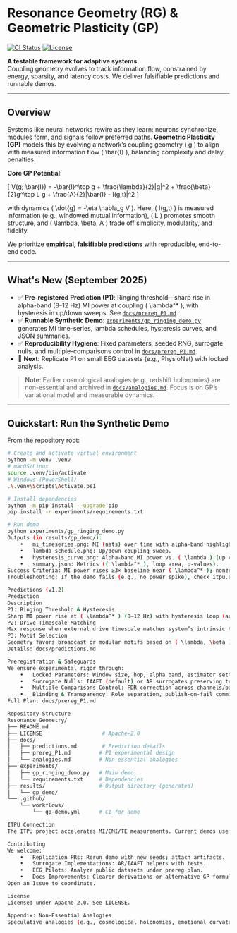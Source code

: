 # Resonance Geometry (RG) & Geometric Plasticity (GP)

[![CI Status](https://github.com/justindbilyeu/Resonance_Geometry/actions/workflows/gp-demo.yml/badge.svg)](https://github.com/justindbilyeu/Resonance_Geometry/actions/workflows/gp-demo.yml)
[![License](https://img.shields.io/badge/License-Apache--2.0-blue.svg)](https://www.apache.org/licenses/LICENSE-2.0)

**A testable framework for adaptive systems.**  
Coupling geometry evolves to track information flow, constrained by energy, sparsity, and latency costs. We deliver falsifiable predictions and runnable demos.

---

## Overview

Systems like neural networks rewire as they learn: neurons synchronize, modules form, and signals follow preferred paths. **Geometric Plasticity (GP)** models this by evolving a network’s coupling geometry \( g \) to align with measured information flow \( \bar{I} \), balancing complexity and delay penalties.

**Core GP Potential**:

\[
V(g; \bar{I}) = -\bar{I}^\top g + \frac{\lambda}{2}\|g\|^2 + \frac{\beta}{2}g^\top L g + \frac{A}{2}\|\bar{I} - I(g,t)\|^2
\]

with dynamics \( \dot{g} = -\eta \nabla_g V \). Here, \( I(g,t) \) is measured information (e.g., windowed mutual information), \( L \) promotes smooth structure, and \( \lambda, \beta, A \) trade off simplicity, modularity, and fidelity.

We prioritize **empirical, falsifiable predictions** with reproducible, end-to-end code.

---

## What's New (September 2025)

- ✅ **Pre-registered Prediction (P1)**: Ringing threshold—sharp rise in alpha-band (8–12 Hz) MI power at coupling \( \lambda^* \), with hysteresis in up/down sweeps. See [`docs/prereg_P1.md`](./docs/prereg_P1.md).
- ✅ **Runnable Synthetic Demo**: [`experiments/gp_ringing_demo.py`](./experiments/gp_ringing_demo.py) generates MI time-series, lambda schedules, hysteresis curves, and JSON summaries.
- ✅ **Reproducibility Hygiene**: Fixed parameters, seeded RNG, surrogate nulls, and multiple-comparisons control in [`docs/prereg_P1.md`](./docs/prereg_P1.md).
- 🧪 **Next**: Replicate P1 on small EEG datasets (e.g., PhysioNet) with locked analysis.

> **Note**: Earlier cosmological analogies (e.g., redshift holonomies) are non-essential and archived in [`docs/analogies.md`](./docs/analogies.md). Focus is on GP’s variational model and measurable dynamics.

---

## Quickstart: Run the Synthetic Demo

From the repository root:

```bash
# Create and activate virtual environment
python -m venv .venv
# macOS/Linux
source .venv/bin/activate
# Windows (PowerShell)
.\.venv\Scripts\Activate.ps1

# Install dependencies
python -m pip install --upgrade pip
pip install -r experiments/requirements.txt

# Run demo
python experiments/gp_ringing_demo.py
Outputs (in results/gp_demo/):
	•	mi_timeseries.png: MI (nats) over time with alpha-band highlighting.
	•	lambda_schedule.png: Up/down coupling sweep.
	•	hysteresis_curve.png: Alpha-band MI power vs. ( \lambda ) (up vs. down).
	•	summary.json: Metrics (( \lambda^* ), loop area, p-values).
Success Criteria: MI power rises ≥3× baseline near ( \lambda^* ); nonzero hysteresis loop area (p<0.05). See docs/prereg_P1.md.
Troubleshooting: If the demo fails (e.g., no power spike), check itpu.utils.windowed import, seed consistency, or parameter bounds. Open an Issue with logs.

Predictions (v1.2)
Prediction
Description
P1: Ringing Threshold & Hysteresis
Sharp MI power rise at ( \lambda^* ) (8–12 Hz) with hysteresis loop (area >0, p<0.05).
P2: Drive–Timescale Matching
Max response when external drive timescale matches system’s intrinsic timescale.
P3: Motif Selection
Geometry favors broadcast or modular motifs based on ( \lambda, \beta ), detected via MI topology.
Details: docs/predictions.md

Preregistration & Safeguards
We ensure experimental rigor through:
	•	Locked Parameters: Window size, hop, alpha band, estimator settings.
	•	Surrogate Nulls: IAAFT (default) or AR surrogates preserving temporal structure.
	•	Multiple-Comparisons Control: FDR correction across channels/bands.
	•	Blinding & Transparency: Role separation, publish-on-fail commitment.
Full Plan: docs/prereg_P1.md

Repository Structure
Resonance_Geometry/
├── README.md
├── LICENSE                   # Apache-2.0
├── docs/
│   ├── predictions.md        # Prediction details
│   ├── prereg_P1.md         # P1 experimental design
│   └── analogies.md         # Non-essential analogies
├── experiments/
│   ├── gp_ringing_demo.py   # Main demo
│   └── requirements.txt     # Dependencies
├── results/                 # Output directory (generated)
│   └── gp_demo/
└── .github/
    └── workflows/
        └── gp-demo.yml      # CI for demo

ITPU Connection
The ITPU project accelerates MI/CMI/TE measurements. Current demos use Python baselines; ITPU hardware will enable real-time EEG/BCI experiments, making RG/GP predictions scalable.

Contributing
We welcome:
	•	Replication PRs: Rerun demo with new seeds; attach artifacts.
	•	Surrogate Implementations: AR/IAAFT helpers with tests.
	•	EEG Pilots: Analyze public datasets under prereg plan.
	•	Docs Improvements: Clearer derivations or alternative GP formulations.
Open an Issue to coordinate.

License
Licensed under Apache-2.0. See LICENSE.

Appendix: Non-Essential Analogies
Speculative analogies (e.g., cosmological holonomies, emotional curvature) are archived in docs/analogies.md and not used in predictions or demos.

